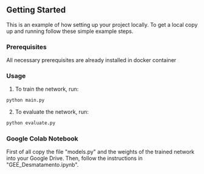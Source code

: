 <!-- GETTING STARTED -->
## Getting Started

This is an example of how setting up your project locally.
To get a local copy up and running follow these simple example steps.

### Prerequisites

All necessary prerequisites are already installed in docker container

### Usage

1. To train the network, run:
```sh 
python main.py
```
2. To evaluate the network, run:
```sh
python evaluate.py
```
### Google Colab Notebook

First of all copy the file "models.py" and the weights of the trained network into your Google Drive. Then, follow the instructions in "GEE_Desmatamento.ipynb".
